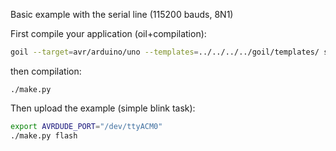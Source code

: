 Basic example with the serial line (115200 bauds, 8N1)

First compile your application (oil+compilation):

```sh
goil --target=avr/arduino/uno --templates=../../../../goil/templates/ serial.oil
```
then compilation:
```
./make.py
```

Then upload the example (simple blink task):
```sh
export AVRDUDE_PORT="/dev/ttyACM0"
./make.py flash
```
